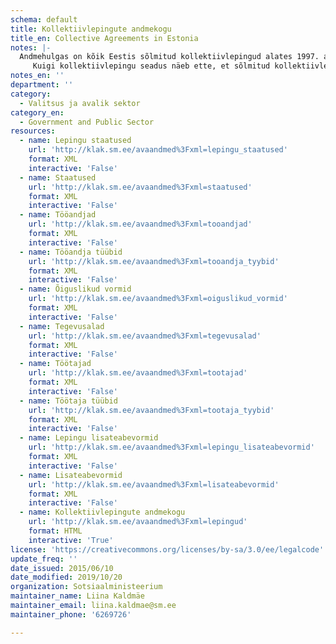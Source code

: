 ```yaml
---
schema: default
title: Kollektiivlepingute andmekogu
title_en: Collective Agreements in Estonia
notes: |-
  Andmehulgas on kõik Eestis sõlmitud kollektiivlepingud alates 1997. aastast, mis on sisestatud Sotsiaalministeeriumi poolt hallatavasse kollektiivlepingute andmekogusse.
     Kuigi kollektiivlepingu seadus näeb ette, et sõlmitud kollektiivlepingud tuleb registreerida Sotsiaalministeeriumi peetavas andmekogus, ei pruugi kõik Eestis sõlmitud kollektiivlepingud siiski andmekogus registreeritud olla. Seetõttu ei anna kollektiivlepingute andmekogu statistika ammendavat ülevaadet kollektiivlepingute levikust ega kollektiivlepingutega kaetusest Eestis, vaid pakub teavet selle kohta, millised töötingimused on tavapäraselt kollektiivlepingutega reguleeritud ning kelle vahel lepingud sõlmitakse.
notes_en: ''
department: ''
category:
  - Valitsus ja avalik sektor
category_en:
  - Government and Public Sector 
resources:
  - name: Lepingu staatused
    url: 'http://klak.sm.ee/avaandmed%3Fxml=lepingu_staatused'
    format: XML
    interactive: 'False'
  - name: Staatused
    url: 'http://klak.sm.ee/avaandmed%3Fxml=staatused'
    format: XML
    interactive: 'False'
  - name: Tööandjad
    url: 'http://klak.sm.ee/avaandmed%3Fxml=tooandjad'
    format: XML
    interactive: 'False'
  - name: Tööandja tüübid
    url: 'http://klak.sm.ee/avaandmed%3Fxml=tooandja_tyybid'
    format: XML
    interactive: 'False'
  - name: Õiguslikud vormid
    url: 'http://klak.sm.ee/avaandmed%3Fxml=oiguslikud_vormid'
    format: XML
    interactive: 'False'
  - name: Tegevusalad
    url: 'http://klak.sm.ee/avaandmed%3Fxml=tegevusalad'
    format: XML
    interactive: 'False'
  - name: Töötajad
    url: 'http://klak.sm.ee/avaandmed%3Fxml=tootajad'
    format: XML
    interactive: 'False'
  - name: Töötaja tüübid
    url: 'http://klak.sm.ee/avaandmed%3Fxml=tootaja_tyybid'
    format: XML
    interactive: 'False'
  - name: Lepingu lisateabevormid
    url: 'http://klak.sm.ee/avaandmed%3Fxml=lepingu_lisateabevormid'
    format: XML
    interactive: 'False'
  - name: Lisateabevormid
    url: 'http://klak.sm.ee/avaandmed%3Fxml=lisateabevormid'
    format: XML
    interactive: 'False'
  - name: Kollektiivlepingute andmekogu
    url: 'http://klak.sm.ee/avaandmed%3Fxml=lepingud'
    format: HTML
    interactive: 'True'
license: 'https://creativecommons.org/licenses/by-sa/3.0/ee/legalcode'
update_freq: ''
date_issued: 2015/06/10
date_modified: 2019/10/20
organization: Sotsiaalministeerium
maintainer_name: Liina Kaldmäe
maintainer_email: liina.kaldmae@sm.ee
maintainer_phone: '6269726'

---
```

